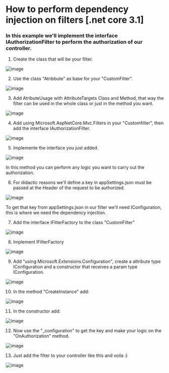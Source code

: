 # How to perform dependency injection on filters [.net core 3.1]

### In this example we'll implement the interface IAuthorizationFilter to perform the authorization of our controller.

1. Create the class that will be your filter.

![image](https://user-images.githubusercontent.com/31309938/111232514-fe854680-85c9-11eb-9919-e5484f90fe81.png)

2. Use the class "Atribbute" as base for your "CustomFilter".

![image](https://user-images.githubusercontent.com/31309938/111233072-114c4b00-85cb-11eb-9715-780b5f09f6a7.png)

3. Add AtributeUsage with AttributeTargets Class and Method, that way the filter can be used in the whole class or just in the method you want.

![image](https://user-images.githubusercontent.com/31309938/111233565-01813680-85cc-11eb-8d7a-dd3d50b7389f.png)

4. Add using Microsoft.AspNetCore.Mvc.Filters in your "Customfilter", then add the interface IAuthorizationFilter.

![image](https://user-images.githubusercontent.com/31309938/111234583-9c2e4500-85cd-11eb-9f82-b71c5ad403d9.png)

5. Implemente the interface you just added.

![image](https://user-images.githubusercontent.com/31309938/111234725-f5967400-85cd-11eb-88fa-0aebc29f6e61.png)

In this method you can perform any logic you want to carry out the authorization.

6. For didactic reasons we'll define a key in appSettings.json must be passed at the Header of the request to be authorized.

![image](https://user-images.githubusercontent.com/31309938/111237169-49578c00-85d3-11eb-9133-a6bb0548bb2b.png)

To get that key from appSettings.json in our filter we'll need IConfiguration, this is where we need the dependency injection.

7. Add the interface IFilterFactory to the class "CustomFilter"

![image](https://user-images.githubusercontent.com/31309938/111238100-24641880-85d5-11eb-8b37-f1e0b9fff20c.png)

8. Implement IFilterFactory

![image](https://user-images.githubusercontent.com/31309938/111238271-84f35580-85d5-11eb-94fb-fdda41a0b283.png)

9. Add "using Microsoft.Extensions.Configuration", create a attribute type IConfiguration and a constructor that receives a param type IConfiguration.

![image](https://user-images.githubusercontent.com/31309938/111238629-31cdd280-85d6-11eb-94e5-5bd551ae8eac.png)

10. In the method "CreateInstance" add:

![image](https://user-images.githubusercontent.com/31309938/111238738-722d5080-85d6-11eb-82ae-edb8a13aff54.png)

11. In the constructor add:

![image](https://user-images.githubusercontent.com/31309938/111238807-a0ab2b80-85d6-11eb-8027-a9c459fa0db6.png)

12. Now use the "\_configuration" to get the key and make your logic on the "OnAuthorization" method.

![image](https://user-images.githubusercontent.com/31309938/111239055-229b5480-85d7-11eb-8857-774aef4e6360.png)

13. Just add the filter to your controller like this and voila :)

![image](https://user-images.githubusercontent.com/31309938/111239498-11067c80-85d8-11eb-94ad-82e70c4ce619.png)

